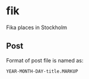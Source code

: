 fik
===

Fika places in Stockholm

## Post

Format of post file is named as: 

`YEAR-MONTH-DAY-title.MARKUP`

